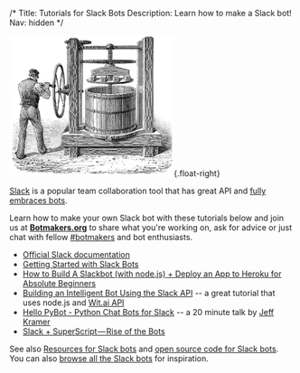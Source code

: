 /*
Title: Tutorials for Slack Bots
Description: Learn how to make a Slack bot!
Nav: hidden
*/

![Hard at work, no slacking off](/content/images/illustrations/marc-press.jpg){.float-right}

[Slack](https://slack.com/) is a popular team collaboration tool that has great API and [fully embraces bots](http://www.theguardian.com/technology/2015/sep/03/slack-killing-email-chatbots-ai).

Learn how to make your own Slack bot with these tutorials below and join us at [**Botmakers.org**](https://botmakers.org/) to share what you're working on, ask for advice or just chat with fellow [#botmakers](https://twitter.com/search?q=%23botmakers) and bot enthusiasts.

- [Official Slack documentation](https://api.slack.com/bot-users)
- [Getting Started with Slack Bots](http://www.sitepoint.com/getting-started-slack-bots/)
- [How to Build A Slackbot (with node.js) + Deploy an App to Heroku for Absolute Beginners](http://blog.npmjs.org/post/128237577345/how-to-build-a-slackbot-deploy-an-app-to-heroku)
- [Building an Intelligent Bot Using the Slack API](http://nordicapis.com/building-an-intelligent-bot-using-the-slack-api/) -- a great tutorial that uses node.js and [Wit.ai API](https://wit.ai/)
- [Hello PyBot - Python Chat Bots for Slack](https://www.youtube.com/watch?v=7jwwhk5W56A) -- a 20 minute talk by [Jeff Kramer](https://twitter.com/jeffk)
- [Slack + SuperScript — Rise of the Bots](https://medium.com/@rob_ellis/slack-superscript-rise-of-the-bots-bba8506a043c)

See also [Resources for Slack bots](/resources/slackbots) and [open source code for Slack bots](/tag/slack+opensource). You can also [browse all the Slack bots](/tag/slackbot) for inspiration.